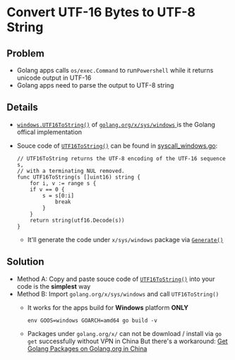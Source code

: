 # Convert UTF-16 Bytes to UTF-8 String

## Problem
* Golang apps calls `os/exec.Command` to run`Powershell` while it returns unicode output in UTF-16
* Golang apps need to parse the output to UTF-8 string

## Details
* [`windows.UTF16ToString()`](https://godoc.org/golang.org/x/sys/windows#UTF16ToString) of [`golang.org/x/sys/windows` ](https://godoc.org/golang.org/x/sys/windows) is the Golang offical implementation
* Souce code of [`UTF16ToString()`](https://github.com/golang/go/blob/release-branch.go1.11/src/syscall/syscall_windows.go#L48)  can be found in [syscall_windows.go](https://github.com/golang/go/blob/release-branch.go1.11/src/syscall/syscall_windows.go):

   ```
   // UTF16ToString returns the UTF-8 encoding of the UTF-16 sequence s,
   // with a terminating NUL removed.
   func UTF16ToString(s []uint16) string {
       for i, v := range s {
       if v == 0 {
           s = s[0:i]
               break
           }
       }
       return string(utf16.Decode(s))
   }
  ```
  * It'll generate the code under `x/sys/windows` package via [`Generate()`](https://github.com/golang/go/blob/release-branch.go1.11/src/syscall/mksyscall_windows.go#L718)

## Solution
* Method A: Copy and paste souce code of [`UTF16ToString()`](https://github.com/golang/go/blob/release-branch.go1.11/src/syscall/syscall_windows.go#L48) into your code is the **simplest** way
* Method B: Import `golang.org/x/sys/windows` and call `UTF16ToString()`
   * It works for the apps build for **Windows** platform **ONLY**

     `env GOOS=windows GOARCH=amd64 go build -v`
   * Packages under `golang.org/x/` can not be download / install via `go get` successfully without V*P*N in China
      But there's a workaround: [Get Golang Packages on Golang.org in China](https://github.com/northbright/Notes/blob/master/Golang/china/get-golang-packages-on-golang-org-in-china.md)  
